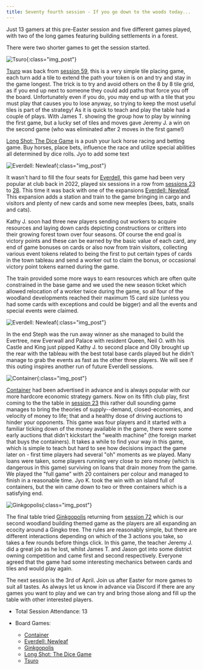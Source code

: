 ```yaml
---
title: Seventy fourth session - If you go down to the woods today...
---
```


Just 13 gamers at this pre-Easter session and five different games played, with two of the long games featuring building settlements in a forest. 

There were two shorter games to get the session started.

![Tsuro](/images/posts/2024_03_20/Tsuro01.jpg "Tsuro"){:class="img_post"}

[Tsuro][Ts] was back from [session 59][59], this is a very simple tile placing game, each turn add a tile to extend the path your token is on and try and stay in the game longest. The trick is to try and avoid others on the 8 by 8 tile grid, as if you end up next to someone they could add paths that force you off the board. Unfortunately even if you do, you may end up with a tile that you must play that causes you to lose anyway, so trying to keep the most useful tiles is part of the strategy! As it is quick to teach and play the table had a couple of plays. With James T. showing the group how to play by winning the first game, but a lucky set of tiles and moves gave Jeremy J. a win on the second game (who was eliminated after 2 moves in the first game!)

[Long Shot: The Dice Game][LSDG] is a push your luck horse racing and betting game. Buy horses, place bets, influence the race and utilize special abilities all determined by dice rolls. 
Jyo to add some text

![Everdell: Newleaf](/images/posts/2024_03_20/EverdellNL01.jpg "Everdell: Newleaf"){:class="img_post"}

It wasn't hard to fill the four seats for [Everdell][Ev], this game had been very popular at club back in 2022, played six sessions in a row from [sessions 23][23] to [28][28]. This time it was back with one of the expansions [Everdell: Newleaf][EvNL]. This expansion adds a station and train to the game bringing in cargo and visitors and plenty of new cards and some new meeples (bees, bats, snails and cats).

Kathy J. soon had three new players sending out workers to acquire resources and laying down cards depicting constructions or critters into their growing forest town over four seasons. Of course the end goal is victory points and these can be earned by the basic value of each card, any end of game bonuses on cards or also now from train visitors, collecting various event tokens related to being the first to put certain types of cards in the town tableau and send a worker out to claim the bonus, or occasional victory point tokens earned during the game.

The train provided some more ways to earn resources which are often quite constrained in the base game and we used the new season ticket which allowed relocation of a worker twice during the game, so all four of the woodland developments reached their maximum 15 card size (unless you had some cards with exceptions and could be bigger) and all the events and special events were claimed.

![Everdell: Newleaf](/images/posts/2024_03_20/EverdellNL02.jpg "Everdell: Newleaf"){:class="img_post"}

In the end Steph was the run away winner as she managed to build the Evertree, new Everwall and Palace with resident Queen, Neil O. with his Castle and King just pipped Kathy J. to second place and Olly brought up the rear with the tableau with the best total base cards played but he didn't manage to grab the events as fast as the other three players. We will see if this outing inspires another run of future Everdell sessions.

![Container](/images/posts/2024_03_20/Container01.jpg "Container"){:class="img_post"}

[Container][Cont] had been advertised in advance and is always popular with our more hardcore economic strategy gamers. Now on its fifth club play, first coming to the the table in [session 23][23] this rather dull sounding game manages to bring the theories of supply--demand, closed-economies, and velocity of money to life; that and a healthy dose of driving auctions to hinder your opponents. This game was four players and it started with a familiar ticking down of the money available in the game, there were some early auctions that didn't kickstart the "wealth machine" (the foreign market that buys the containers). It takes a while to find your way in this game, which is simple to teach but hard to see how decisions impact the game later on - first time players had several "oh" moments as we played. Many loans were taken, some players running very close to zero money (which is dangerous in this game) surviving on loans that drain money from the game. We played the "full game" with 20 containers per colour and managed to finish in a reasonable time. Jyo K. took the win with an island full of containers, but the win came down to two or three containers which is a satisfying end. 

![Ginkgopolis](/images/posts/2024_03_20/Ginkgopolis01.jpg "Ginkgopolis"){:class="img_post"}

The final table tried [Ginkgopolis][Gp] returning from [session 72][72] which is our second woodland building themed game as the players are all expanding an ecocity around a Gingko tree. The rules are reasonably simple, but there are different interactions depending on which of the 3 actions you take, so takes a few rounds before things click. In this game, the teacher Jeremy J. did a great job as he lost, whilst James T. and Jason got into some district owning competition and came first and second respectively. Everyone agreed that the game had some interesting mechanics between cards and tiles and would play again.

The next session is the 3rd of April. Join us after Easter for more games to suit all tastes. As always let us know in advance via Discord if there are any games you want to play and we can try and bring those along and fill up the table with other interested players.

* Total Session Attendance: 13
* Board Games:

	 * [Container][Cont]
	 * [Everdell: Newleaf][EvNL]
	 * [Ginkgopolis][Gp]
	 * [Long Shot: The Dice Game][LSDG]
	 * [Tsuro][Ts]


[23]: /2022/02/09/twentythird-session.html
[28]: /2023/04/20/twentyeighth-session.html
[59]: /2023/07/26/fiftyninth-session.html
[72]: /2024/02/21/seventysecond-session.html


[Cont]: {{site.data.BoardGameLinks.Container.Link}}
[EvNL]: {{site.data.BoardGameLinks.EverdellNewleaf.Link}}
[Gp]: {{site.data.BoardGameLinks.Ginkgopolis.Link}}
[LSDG]: {{site.data.BoardGameLinks.LongShotDiceGame.Link}}
[Ts]: {{site.data.BoardGameLinks.Tsuro.Link}}

[Ev]: {{site.data.BoardGameLinks.Everdell.Link}}

[Contact]: /Contact.html
